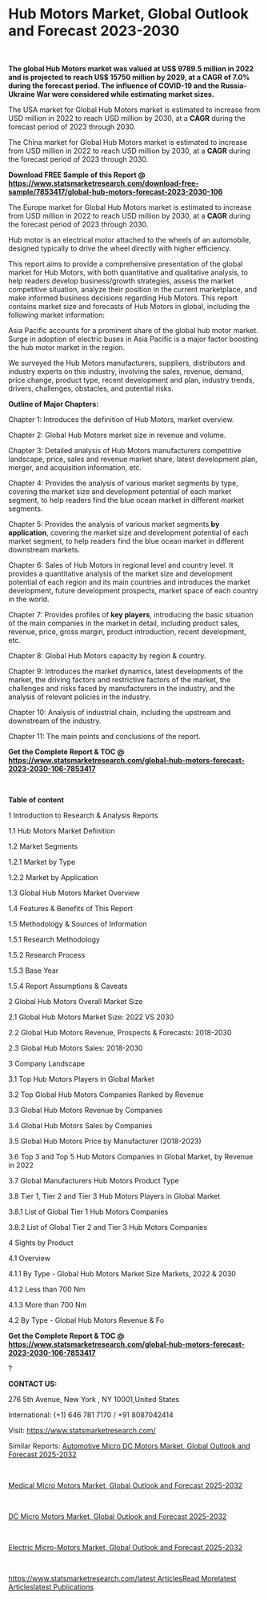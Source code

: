 <h1>Hub Motors Market, Global Outlook and Forecast 2023-2030</h1><br/><p><strong>The global Hub Motors market was valued at US$ 9789.5 million in 2022 and is projected to reach US$ 15750 million by 2029, at a <strong>CAGR</strong> of 7.0% during the forecast period. The influence of COVID-19 and the Russia-Ukraine War were considered while estimating market sizes.</strong></p>
 
 
 
 <p>The USA market for Global Hub Motors market is estimated to increase from USD million in 2022 to reach USD million by 2030, at a <strong>CAGR</strong> during the forecast period of 2023 through 2030.</p>
 
 
 
 <p>The China market for Global Hub Motors market is estimated to increase from USD million in 2022 to reach USD million by 2030, at a <strong>CAGR</strong> during the forecast period of 2023 through 2030.</p>
 
 
 
 <p><strong>Download FREE Sample of this Report @ <a href="https://www.statsmarketresearch.com/download-free-sample/7853417/global-hub-motors-forecast-2023-2030-106">https://www.statsmarketresearch.com/download-free-sample/7853417/global-hub-motors-forecast-2023-2030-106</a></strong></p>
 
 
 
 <p>The Europe market for Global Hub Motors market is estimated to increase from USD million in 2022 to reach USD million by 2030, at a <strong>CAGR</strong> during the forecast period of 2023 through 2030.</p>
 
 
 
 <p>Hub motor is an electrical motor attached to the wheels of an automobile, designed typically to drive the wheel directly with higher efficiency.</p>
 
 
 
 <p>This report aims to provide a comprehensive presentation of the global market for Hub Motors, with both quantitative and qualitative analysis, to help readers develop business/growth strategies, assess the market competitive situation, analyze their position in the current marketplace, and make informed business decisions regarding Hub Motors. This report contains market size and forecasts of Hub Motors in global, including the following market information:</p>
 
 
 
 <p>Asia Pacific accounts for a prominent share of the global hub motor market. Surge in adoption of electric buses in Asia Pacific is a major factor boosting the hub motor market in the region.</p>
 
 
 
 <p>We surveyed the Hub Motors manufacturers, suppliers, distributors and industry experts on this industry, involving the sales, revenue, demand, price change, product type, recent development and plan, industry trends, drivers, challenges, obstacles, and potential risks.</p>
 
 
 
 <p><strong>Outline of Major Chapters:</strong></p>
 
 
 
 <p>Chapter 1: Introduces the definition of Hub Motors, market overview.</p>
 
 
 
 <p>Chapter 2: Global Hub Motors market size in revenue and volume.</p>
 
 
 
 <p>Chapter 3: Detailed analysis of Hub Motors manufacturers competitive landscape, price, sales and revenue market share, latest development plan, merger, and acquisition information, etc.</p>
 
 
 
 <p>Chapter 4: Provides the analysis of various market segments by type, covering the market size and development potential of each market segment, to help readers find the blue ocean market in different market segments.</p>
 
 
 
 <p>Chapter 5: Provides the analysis of various market segments <strong>by application</strong>, covering the market size and development potential of each market segment, to help readers find the blue ocean market in different downstream markets.</p>
 
 
 
 <p>Chapter 6: Sales of Hub Motors in regional level and country level. It provides a quantitative analysis of the market size and development potential of each region and its main countries and introduces the market development, future development prospects, market space of each country in the world.</p>
 
 
 
 <p>Chapter 7: Provides profiles of <strong>key players</strong>, introducing the basic situation of the main companies in the market in detail, including product sales, revenue, price, gross margin, product introduction, recent development, etc.</p>
 
 
 
 <p>Chapter 8: Global Hub Motors capacity by region & country.</p>
 
 
 
 <p>Chapter 9: Introduces the market dynamics, latest developments of the market, the driving factors and restrictive factors of the market, the challenges and risks faced by manufacturers in the industry, and the analysis of relevant policies in the industry.</p>
 
 
 
 <p>Chapter 10: Analysis of industrial chain, including the upstream and downstream of the industry.</p>
 
 
 
 <p>Chapter 11: The main points and conclusions of the report.</p>
 
 
 
 <div><b>Get the Complete Report & TOC @ <a href="https://www.statsmarketresearch.com/global-hub-motors-forecast-2023-2030-106-7853417">https://www.statsmarketresearch.com/global-hub-motors-forecast-2023-2030-106-7853417</a></b></div>
 
 
 
 <p><br />
 
 <b>Table of content</b></p>
 
 
 
 <p>1 Introduction to Research & Analysis Reports<br />
 
 1.1 Hub Motors Market Definition<br />
 
 1.2 Market Segments<br />
 
 1.2.1 Market by Type<br />
 
 1.2.2 Market by Application<br />
 
 1.3 Global Hub Motors Market Overview<br />
 
 1.4 Features & Benefits of This Report<br />
 
 1.5 Methodology & Sources of Information<br />
 
 1.5.1 Research Methodology<br />
 
 1.5.2 Research Process<br />
 
 1.5.3 Base Year<br />
 
 1.5.4 Report Assumptions & Caveats<br />
 
 2 Global Hub Motors Overall Market Size<br />
 
 2.1 Global Hub Motors Market Size: 2022 VS 2030<br />
 
 2.2 Global Hub Motors Revenue, Prospects & Forecasts: 2018-2030<br />
 
 2.3 Global Hub Motors Sales: 2018-2030<br />
 
 3 Company Landscape<br />
 
 3.1 Top Hub Motors Players in Global Market<br />
 
 3.2 Top Global Hub Motors Companies Ranked by Revenue<br />
 
 3.3 Global Hub Motors Revenue by Companies<br />
 
 3.4 Global Hub Motors Sales by Companies<br />
 
 3.5 Global Hub Motors Price by Manufacturer (2018-2023)<br />
 
 3.6 Top 3 and Top 5 Hub Motors Companies in Global Market, by Revenue in 2022<br />
 
 3.7 Global Manufacturers Hub Motors Product Type<br />
 
 3.8 Tier 1, Tier 2 and Tier 3 Hub Motors Players in Global Market<br />
 
 3.8.1 List of Global Tier 1 Hub Motors Companies<br />
 
 3.8.2 List of Global Tier 2 and Tier 3 Hub Motors Companies<br />
 
 4 Sights by Product<br />
 
 4.1 Overview<br />
 
 4.1.1 By Type - Global Hub Motors Market Size Markets, 2022 & 2030<br />
 
 4.1.2 Less than 700 Nm<br />
 
 4.1.3 More than 700 Nm<br />
 
 4.2 By Type - Global Hub Motors Revenue & Fo</p>
 
 
 
 <div><b>Get the Complete Report & TOC @ <a href="https://www.statsmarketresearch.com/global-hub-motors-forecast-2023-2030-106-7853417">https://www.statsmarketresearch.com/global-hub-motors-forecast-2023-2030-106-7853417</a></b></div>
 
 
 
 <p>? </p>
 
 
 
 <p><b>CONTACT US:</b><br />
 
 276 5th Avenue, New York , NY 10001,United States<br />
 
 International: (+1) 646 781 7170 / +91 8087042414<br />
 
 Visit: <a href="https://www.statsmarketresearch.com/">https://www.statsmarketresearch.com/</a><br />
 
 Similar Reports: <a href="https://www.statsmarketresearch.com/global-hub-motors-forecast-2023-2030-106-7853417">Automotive Micro DC Motors Market, Global Outlook and Forecast 2025-2032</a><br />
 
 <br />
 
 <a href="https://www.statsmarketresearch.com/global-hub-motors-forecast-2023-2030-106-7853417">Medical Micro Motors Market, Global Outlook and Forecast 2025-2032</a><br />
 
 <br />
 
 <a href="https://www.statsmarketresearch.com/global-hub-motors-forecast-2023-2030-106-7853417">DC Micro Motors Market, Global Outlook and Forecast 2025-2032</a><br />
 
 <br />
 
 <a href="https://www.statsmarketresearch.com/global-hub-motors-forecast-2023-2030-106-7853417">Electric Micro-Motors Market, Global Outlook and Forecast 2025-2032</a><br />
 
 <br />
 
 <a href="https://gyeongbokgung.com">https://www.statsmarketresearch.com/</a><a href="https://hallyeomaritime.com">latest Articles</a><a href="https://jingwansa.com">Read More</a><a href="https://nguoiviet.jp/">latest Articles</a><a href="https://www.intelmarketresearch.com/">latest Publications</a></p>